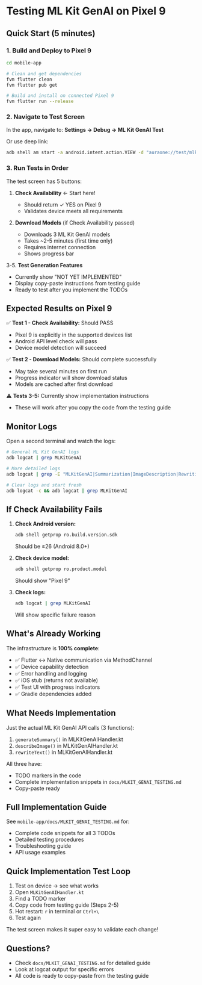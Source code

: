 # Testing ML Kit GenAI on Pixel 9

## Quick Start (5 minutes)

### 1. Build and Deploy to Pixel 9

```bash
cd mobile-app

# Clean and get dependencies
fvm flutter clean
fvm flutter pub get

# Build and install on connected Pixel 9
fvm flutter run --release
```

### 2. Navigate to Test Screen

In the app, navigate to: **Settings → Debug → ML Kit GenAI Test**

Or use deep link:
```bash
adb shell am start -a android.intent.action.VIEW -d "auraone://test/mlkit-genai"
```

### 3. Run Tests in Order

The test screen has 5 buttons:

1. **Check Availability** ← Start here!
   - Should return ✓ YES on Pixel 9
   - Validates device meets all requirements

2. **Download Models** (if Check Availability passed)
   - Downloads 3 ML Kit GenAI models
   - Takes ~2-5 minutes (first time only)
   - Requires internet connection
   - Shows progress bar

3-5. **Test Generation Features**
   - Currently show "NOT YET IMPLEMENTED"
   - Display copy-paste instructions from testing guide
   - Ready to test after you implement the TODOs

## Expected Results on Pixel 9

✅ **Test 1 - Check Availability:** Should PASS
- Pixel 9 is explicitly in the supported devices list
- Android API level check will pass
- Device model detection will succeed

✅ **Test 2 - Download Models:** Should complete successfully
- May take several minutes on first run
- Progress indicator will show download status
- Models are cached after first download

⚠️ **Tests 3-5:** Currently show implementation instructions
- These will work after you copy the code from the testing guide

## Monitor Logs

Open a second terminal and watch the logs:

```bash
# General ML Kit GenAI logs
adb logcat | grep MLKitGenAI

# More detailed logs
adb logcat | grep -E "MLKitGenAI|Summarization|ImageDescription|Rewriting"

# Clear logs and start fresh
adb logcat -c && adb logcat | grep MLKitGenAI
```

## If Check Availability Fails

1. **Check Android version:**
   ```bash
   adb shell getprop ro.build.version.sdk
   ```
   Should be ≥26 (Android 8.0+)

2. **Check device model:**
   ```bash
   adb shell getprop ro.product.model
   ```
   Should show "Pixel 9"

3. **Check logs:**
   ```bash
   adb logcat | grep MLKitGenAI
   ```
   Will show specific failure reason

## What's Already Working

The infrastructure is **100% complete**:

- ✅ Flutter ↔ Native communication via MethodChannel
- ✅ Device capability detection
- ✅ Error handling and logging
- ✅ iOS stub (returns not available)
- ✅ Test UI with progress indicators
- ✅ Gradle dependencies added

## What Needs Implementation

Just the actual ML Kit GenAI API calls (3 functions):

1. `generateSummary()` in MLKitGenAIHandler.kt
2. `describeImage()` in MLKitGenAIHandler.kt
3. `rewriteText()` in MLKitGenAIHandler.kt

All three have:
- TODO markers in the code
- Complete implementation snippets in `docs/MLKIT_GENAI_TESTING.md`
- Copy-paste ready

## Full Implementation Guide

See `mobile-app/docs/MLKIT_GENAI_TESTING.md` for:
- Complete code snippets for all 3 TODOs
- Detailed testing procedures
- Troubleshooting guide
- API usage examples

## Quick Implementation Test Loop

1. Test on device → see what works
2. Open `MLKitGenAIHandler.kt`
3. Find a TODO marker
4. Copy code from testing guide (Steps 2-5)
5. Hot restart: `r` in terminal or `Ctrl+\`
6. Test again

The test screen makes it super easy to validate each change!

## Questions?

- Check `docs/MLKIT_GENAI_TESTING.md` for detailed guide
- Look at logcat output for specific errors
- All code is ready to copy-paste from the testing guide
